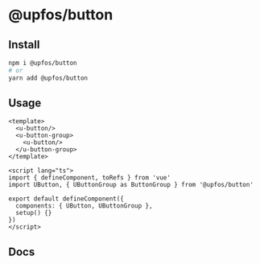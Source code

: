 # @upfos/button

## Install

```bash
npm i @upfos/button
# or
yarn add @upfos/button
```

## Usage

```vue
<template>
  <u-button/>
  <u-button-group>
    <u-button/>
  </u-button-group>
</template>

<script lang="ts">
import { defineComponent, toRefs } from 'vue'
import UButton, { UButtonGroup as ButtonGroup } from '@upfos/button'

export default defineComponent({
  components: { UButton, UButtonGroup },
  setup() {}
})
</script>
```

## Docs

